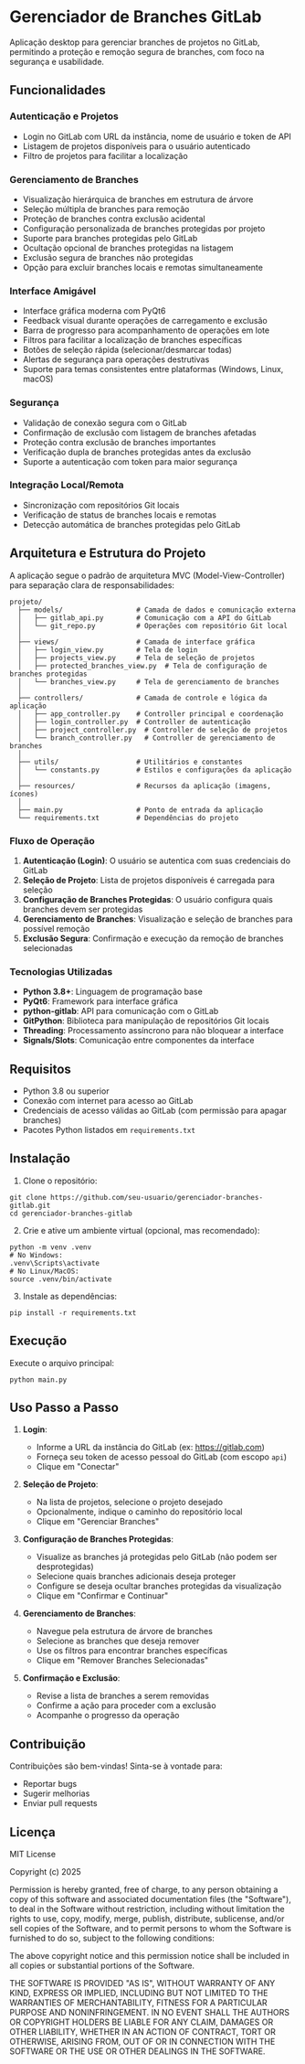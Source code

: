 # Gerenciador de Branches GitLab

Aplicação desktop para gerenciar branches de projetos no GitLab, permitindo a proteção e remoção segura de branches, com foco na segurança e usabilidade.

## Funcionalidades

### Autenticação e Projetos
- Login no GitLab com URL da instância, nome de usuário e token de API
- Listagem de projetos disponíveis para o usuário autenticado
- Filtro de projetos para facilitar a localização

### Gerenciamento de Branches
- Visualização hierárquica de branches em estrutura de árvore
- Seleção múltipla de branches para remoção
- Proteção de branches contra exclusão acidental
- Configuração personalizada de branches protegidas por projeto
- Suporte para branches protegidas pelo GitLab
- Ocultação opcional de branches protegidas na listagem
- Exclusão segura de branches não protegidas
- Opção para excluir branches locais e remotas simultaneamente

### Interface Amigável
- Interface gráfica moderna com PyQt6
- Feedback visual durante operações de carregamento e exclusão
- Barra de progresso para acompanhamento de operações em lote
- Filtros para facilitar a localização de branches específicas
- Botões de seleção rápida (selecionar/desmarcar todas)
- Alertas de segurança para operações destrutivas
- Suporte para temas consistentes entre plataformas (Windows, Linux, macOS)

### Segurança
- Validação de conexão segura com o GitLab
- Confirmação de exclusão com listagem de branches afetadas
- Proteção contra exclusão de branches importantes
- Verificação dupla de branches protegidas antes da exclusão
- Suporte a autenticação com token para maior segurança

### Integração Local/Remota
- Sincronização com repositórios Git locais
- Verificação de status de branches locais e remotas
- Detecção automática de branches protegidas pelo GitLab

## Arquitetura e Estrutura do Projeto

A aplicação segue o padrão de arquitetura MVC (Model-View-Controller) para separação clara de responsabilidades:

```
projeto/
  ├── models/                  # Camada de dados e comunicação externa
  │   ├── gitlab_api.py        # Comunicação com a API do GitLab
  │   └── git_repo.py          # Operações com repositório Git local
  │
  ├── views/                   # Camada de interface gráfica
  │   ├── login_view.py        # Tela de login
  │   ├── projects_view.py     # Tela de seleção de projetos
  │   ├── protected_branches_view.py  # Tela de configuração de branches protegidas
  │   └── branches_view.py     # Tela de gerenciamento de branches
  │
  ├── controllers/             # Camada de controle e lógica da aplicação
  │   ├── app_controller.py    # Controller principal e coordenação
  │   ├── login_controller.py  # Controller de autenticação
  │   ├── project_controller.py  # Controller de seleção de projetos
  │   └── branch_controller.py   # Controller de gerenciamento de branches
  │
  ├── utils/                   # Utilitários e constantes
  │   └── constants.py         # Estilos e configurações da aplicação
  │
  ├── resources/               # Recursos da aplicação (imagens, ícones)
  │
  ├── main.py                  # Ponto de entrada da aplicação
  └── requirements.txt         # Dependências do projeto
```

### Fluxo de Operação

1. **Autenticação (Login)**: O usuário se autentica com suas credenciais do GitLab
2. **Seleção de Projeto**: Lista de projetos disponíveis é carregada para seleção
3. **Configuração de Branches Protegidas**: O usuário configura quais branches devem ser protegidas
4. **Gerenciamento de Branches**: Visualização e seleção de branches para possível remoção
5. **Exclusão Segura**: Confirmação e execução da remoção de branches selecionadas

### Tecnologias Utilizadas

- **Python 3.8+**: Linguagem de programação base
- **PyQt6**: Framework para interface gráfica
- **python-gitlab**: API para comunicação com o GitLab
- **GitPython**: Biblioteca para manipulação de repositórios Git locais
- **Threading**: Processamento assíncrono para não bloquear a interface
- **Signals/Slots**: Comunicação entre componentes da interface

## Requisitos

- Python 3.8 ou superior
- Conexão com internet para acesso ao GitLab
- Credenciais de acesso válidas ao GitLab (com permissão para apagar branches)
- Pacotes Python listados em `requirements.txt`

## Instalação

1. Clone o repositório:
```
git clone https://github.com/seu-usuario/gerenciador-branches-gitlab.git
cd gerenciador-branches-gitlab
```

2. Crie e ative um ambiente virtual (opcional, mas recomendado):
```
python -m venv .venv
# No Windows:
.venv\Scripts\activate
# No Linux/MacOS:
source .venv/bin/activate
```

3. Instale as dependências:
```
pip install -r requirements.txt
```

## Execução

Execute o arquivo principal:
```
python main.py
```

## Uso Passo a Passo

1. **Login**:
   - Informe a URL da instância do GitLab (ex: https://gitlab.com)
   - Forneça seu token de acesso pessoal do GitLab (com escopo `api`)
   - Clique em "Conectar"

2. **Seleção de Projeto**:
   - Na lista de projetos, selecione o projeto desejado
   - Opcionalmente, indique o caminho do repositório local
   - Clique em "Gerenciar Branches"

3. **Configuração de Branches Protegidas**:
   - Visualize as branches já protegidas pelo GitLab (não podem ser desprotegidas)
   - Selecione quais branches adicionais deseja proteger
   - Configure se deseja ocultar branches protegidas da visualização
   - Clique em "Confirmar e Continuar"

4. **Gerenciamento de Branches**:
   - Navegue pela estrutura de árvore de branches
   - Selecione as branches que deseja remover
   - Use os filtros para encontrar branches específicas
   - Clique em "Remover Branches Selecionadas"

5. **Confirmação e Exclusão**:
   - Revise a lista de branches a serem removidas
   - Confirme a ação para proceder com a exclusão
   - Acompanhe o progresso da operação

## Contribuição

Contribuições são bem-vindas! Sinta-se à vontade para:
- Reportar bugs
- Sugerir melhorias
- Enviar pull requests

## Licença

MIT License

Copyright (c) 2025

Permission is hereby granted, free of charge, to any person obtaining a copy
of this software and associated documentation files (the "Software"), to deal
in the Software without restriction, including without limitation the rights
to use, copy, modify, merge, publish, distribute, sublicense, and/or sell
copies of the Software, and to permit persons to whom the Software is
furnished to do so, subject to the following conditions:

The above copyright notice and this permission notice shall be included in all
copies or substantial portions of the Software.

THE SOFTWARE IS PROVIDED "AS IS", WITHOUT WARRANTY OF ANY KIND, EXPRESS OR
IMPLIED, INCLUDING BUT NOT LIMITED TO THE WARRANTIES OF MERCHANTABILITY,
FITNESS FOR A PARTICULAR PURPOSE AND NONINFRINGEMENT. IN NO EVENT SHALL THE
AUTHORS OR COPYRIGHT HOLDERS BE LIABLE FOR ANY CLAIM, DAMAGES OR OTHER
LIABILITY, WHETHER IN AN ACTION OF CONTRACT, TORT OR OTHERWISE, ARISING FROM,
OUT OF OR IN CONNECTION WITH THE SOFTWARE OR THE USE OR OTHER DEALINGS IN THE
SOFTWARE. 